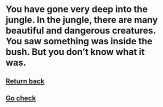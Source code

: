 # You have gone very deep into the jungle. In the jungle, there are many beautiful and dangerous creatures. You saw something was inside the bush. But you don’t know what it was.

## [Return back](event-4.md)
## [Go check](event-5.md)